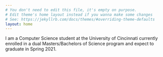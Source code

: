 ```yaml
---
# You don't need to edit this file, it's empty on purpose.
# Edit theme's home layout instead if you wanna make some changes
# See: https://jekyllrb.com/docs/themes/#overriding-theme-defaults
layout: home
---
```

I am a Computer Science student at the University of Cincinnati currently enrolled in a dual Masters/Bachelors of Science program and expect to graduate in Spring 2021. 
